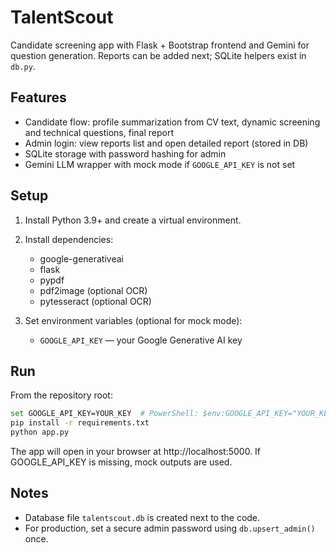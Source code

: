 # TalentScout

Candidate screening app with Flask + Bootstrap frontend and Gemini for question generation. Reports can be added next; SQLite helpers exist in `db.py`.

## Features

- Candidate flow: profile summarization from CV text, dynamic screening and technical questions, final report
- Admin login: view reports list and open detailed report (stored in DB)
- SQLite storage with password hashing for admin
- Gemini LLM wrapper with mock mode if `GOOGLE_API_KEY` is not set

## Setup

1. Install Python 3.9+ and create a virtual environment.
2. Install dependencies:

   - google-generativeai
   - flask
   - pypdf
   - pdf2image (optional OCR)
   - pytesseract (optional OCR)

3. Set environment variables (optional for mock mode):
   - `GOOGLE_API_KEY` — your Google Generative AI key

## Run

From the repository root:

```bash
set GOOGLE_API_KEY=YOUR_KEY  # PowerShell: $env:GOOGLE_API_KEY="YOUR_KEY"
pip install -r requirements.txt
python app.py
```

The app will open in your browser at http://localhost:5000. If GOOGLE_API_KEY is missing, mock outputs are used.

## Notes

- Database file `talentscout.db` is created next to the code.
- For production, set a secure admin password using `db.upsert_admin()` once.
